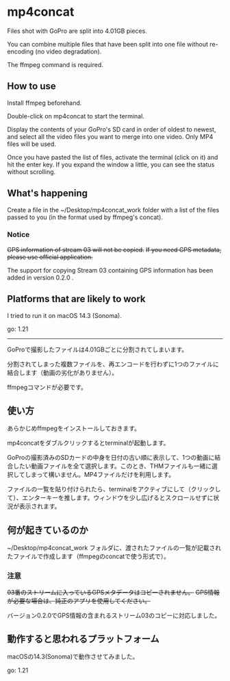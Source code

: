 # mp4concat

Files shot with GoPro are split into 4.01GB pieces.

You can combine multiple files that have been split into one file without re-encoding (no video degradation).

The ffmpeg command is required.

## How to use

Install ffmpeg beforehand.

Double-click on mp4concat to start the terminal.

Display the contents of your GoPro's SD card in order of oldest to newest, and select all the video files you want to merge into one video. Only MP4 files will be used.

Once you have pasted the list of files, activate the terminal (click on it) and hit the enter key. If you expand the window a little, you can see the status without scrolling.

## What's happening

Create a file in the ~/Desktop/mp4concat_work folder with a list of the files passed to you (in the format used by ffmpeg's concat).

### Notice

~~GPS information of stream 03 will not be copied.~~
~~If you need GPS metadata, please use official application.~~

The support for copying Stream 03 containing GPS information has been added in version 0.2.0 .

## Platforms that are likely to work

I tried to run it on macOS 14.3 (Sonoma).

go: 1.21

---

GoProで撮影したファイルは4.01GBごとに分割されてしまいます。

分割されてしまった複数ファイルを、再エンコードを行わずに1つのファイルに結合します（動画の劣化がありません）。

ffmpegコマンドが必要です。

## 使い方

あらかじめffmpegをインストールしておきます。

mp4concatをダブルクリックするとterminalが起動します。

GoProの撮影済みのSDカードの中身を日付の古い順に表示して、1つの動画に結合したい動画ファイルを全て選択します。このとき、THMファイルも一緒に選択してしまって構いません。MP4ファイルだけを利用します。

ファイルの一覧を貼り付けられたら、terminalをアクティブにして（クリックして）、エンターキーを推します。ウィンドウを少し広げるとスクロールせずに状況が表示されます。

## 何が起きているのか

~/Desktop/mp4concat_work フォルダに、渡されたファイルの一覧が記載されたファイルで作成します（ffmpegのconcatで使う形式で）。

### 注意

~~03番のストリームに入っているGPSメタデータはコピーされません。~~
~~GPS情報が必要な場合は、純正のアプリを使用してください。~~

バージョン0.2.0でGPS情報の含まれるストリーム03のコピーに対応しました。

## 動作すると思われるプラットフォーム

macOSの14.3(Sonoma)で動作させてみました。

go: 1.21